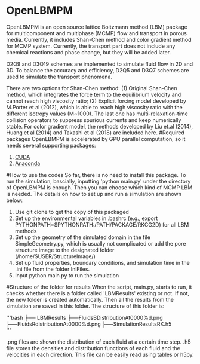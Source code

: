 # OpenLBMPM
OpenLBMPM is an open source lattice Boltzmann method (LBM) package for multicomponent and multiphase (MCMP) flow and transport in porous media. Currently, it includes Shan-Chen method and color gradient method for MCMP system. Currently, the transport part does not include any chemical reactions and phase change, but they will be added later. 

D2Q9 and D3Q19 schemes are implemented to simulate fluid flow in 2D and 3D. To balance the accuracy and efficiency, D2Q5 and D3Q7 schemes are used to simulate the transport phenomena. 

There are two options for Shan-Chen method: (1) Original Shan-Chen method, which integrates the force term to the equilibrium velocity and cannot reach high viscosity ratio; (2) Explicit forcing model developed by M.Porter et al (2012), which is able to reach high viscosity ratio with the different isotropy values  (M~1000). The last one has multi-relaxation-time collision operators to suppress spurious currents and keep numerically stable. For color gradient model, the methods developed by Liu et.al (2014), Huang et al (2014) and Takashi et al (2018) are included here. 
#Required packages
OpenLBMPM is accelerated by GPU parallel computation, so it needs several supporting packages:

1. [CUDA](https://developer.nvidia.com/cuda-downloads)
2. [Anaconda](https://www.anaconda.com/download/#linux)

#How to use the codes
So far, there is no need to install this package. To run the simulation, bascially, inputting 'python main.py' under the directory of OpenLBMPM is enough. Then you can choose which kind of MCMP LBM is needed. The details on how to set up and run a simulation are shown below:
1. Use git clone to get the copy of this packaged
2. Set up the environmental variables in .bashrc (e.g., export PYTHONPATH=$PYTHONPATH:/PATH/PACKAGE/RKCG2D) for all LBM methods
3. Set up the geometry of the simulated domain in the file SimpleGeometry.py, which is usually not complicated or add the pore structure image to the designated folder (/home/$USER/StructureImage/)
4. Set up fluid properties, boundary conditions, and simulation time in the .ini file from the folder IniFiles.
5. Input python main.py to run the simulation

#Structure of the folder for results
When the script, main.py, starts to run, it checks whether there is a folder called 'LBMResults' existing or not. If not, the new folder is created automatically. Then all the results from the simulation are saved in this folder. The structure of this folder is:

'''bash
├── LBMResults
    ├──FluidsBDistributionAt0000%d.png
    ├──FluidsRdistributionAt0000%d.png
    ├──SimulationResultsRK.h5   
'''

.png files are shown the distribution of each fluid at a certain time step. .h5 file stores the densities and distribution functions of each fluid and the velocities in each direction. This file can be easily read using tables or h5py.

